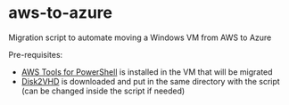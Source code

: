 # aws-to-azure
Migration script to automate moving a Windows VM from AWS to Azure

Pre-requisites:

- [AWS Tools for PowerShell](https://aws.amazon.com/powershell/) is installed in the VM that will be migrated
- [Disk2VHD](https://technet.microsoft.com/en-us/sysinternals/ee656415.aspx) is downloaded and put in the same directory with the script (can be changed inside the script if needed)

